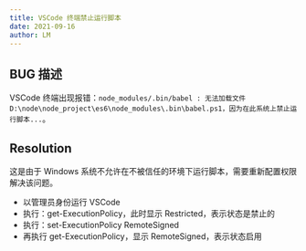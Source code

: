 ```yaml
---
title: VSCode 终端禁止运行脚本
date: 2021-09-16
author: LM
---
```


## BUG 描述

VSCode 终端出现报错：`node_modules/.bin/babel : 无法加载文件 D:\node\node_project\es6\node_modules\.bin\babel.ps1，因为在此系统上禁止运行脚本...`。

## Resolution

这是由于 Windows 系统不允许在不被信任的环境下运行脚本，需要重新配置权限解决该问题。

- 以管理员身份运行 VSCode
- 执行：get-ExecutionPolicy，此时显示 Restricted，表示状态是禁止的
- 执行：set-ExecutionPolicy RemoteSigned
- 再执行 get-ExecutionPolicy，显示 RemoteSigned，表示状态启用


